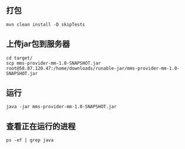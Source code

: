 ## 打包
```
mvn clean install -D skipTests
```

## 上传jar包到服务器
```
cd target/
scp mms-provider-mm-1.0-SNAPSHOT.jar root@58.87.120.47:/home/downloads/runable-jar/mms-provider-mm-1.0-SNAPSHOT.jar
```

## 运行
```
java -jar mms-provider-mm-1.0-SNAPSHOT.jar
```

## 查看正在运行的进程
```
ps -ef | grep java
```
